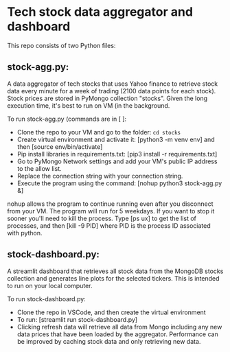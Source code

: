 # Tech stock data aggregator and dashboard

This repo consists of two Python files:

## stock-agg.py: 
A data aggregator of tech stocks that uses Yahoo finance to retrieve stock data every minute for a week of trading (2100 data points for each stock).  Stock prices are stored in PyMongo collection "stocks".  Given the long execution time, it's best to run on VM (in the background.  

To run stock-agg.py (commands are in [ ]:
* Clone the repo to your VM and go to the folder: `cd stocks`
* Create virtual environment and activate it: [python3 -m venv env] and then [source env/bin/activate]
* Pip install libraries in requirements.txt: [pip3 install -r requirements.txt]
* Go to PyMongo Network settings and add your VM's public IP address to the allow list.
* Replace the connection string with your connection string.
* Execute the program using the command:  [nohup python3 stock-agg.py &]

nohup allows the program to continue running even after you disconnect from your VM.  The program will run for 5 weekdays.  If you want to stop it sooner you'll need to kill the process.  Type [ps ux] to get the list of processes, and then [kill -9 PID] where PID is the process ID associated with python.  

## stock-dashboard.py:
A streamlit dashboard that retrieves all stock data from the MongoDB stocks collection and generates line plots for the selected tickers.  This is intended to run on your local computer.

To run stock-dashboard.py:
* Clone the repo in VSCode, and then create the virtual environment
* To run: [streamlit run stock-dashboard.py]
* Clicking refresh data will retrieve all data from Mongo including any new data prices that have been loaded by the aggregator.  Performance can be improved by caching stock data and only retrieving new data.  

